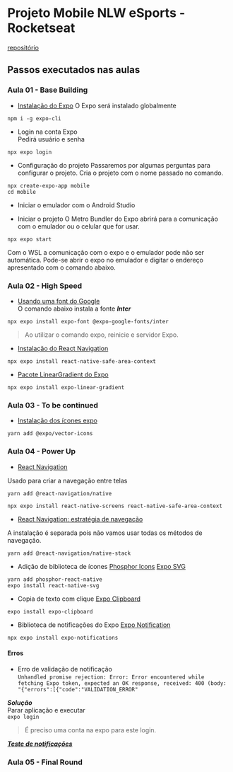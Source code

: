 # Projeto Mobile NLW eSports - Rocketseat

[repositório](https://github.com/pmdpaula/NLW-eSports-Mobile.git)


## Passos executados nas aulas


### Aula 01 - Base Building
- [Instalação do Expo](https://docs.expo.dev/get-started/installation/)
O Expo será instalado globalmente

```
npm i -g expo-cli
```
- Login na conta Expo  
Pedirá usuário e senha

```
npx expo login
```

- Configuração do projeto
Passaremos por algumas perguntas para configurar o projeto. Cria o projeto com o nome passado no comando.

```
npx create-expo-app mobile
cd mobile
```
- Iniciar o emulador com o Android Studio

- Iniciar o projeto
O Metro Bundler do Expo abrirá para a comunicação com o emulador ou o celular que for usar.

```
npx expo start
```

Com o WSL a comunicação com o expo e o emulador pode não ser automática. Pode-se abrir o expo no emulador e digitar o endereço apresentado com o comando abaixo.


### Aula 02 - High Speed
- [Usando uma font do Google](https://docs.expo.dev/guides/using-custom-fonts/#using-a-google-font)  
O comando abaixo instala a fonte ___Inter___
```
npx expo install expo-font @expo-google-fonts/inter
```
> Ao utilizar o comando expo, reinicie e servidor Expo.

  
- [Instalação do React Navigation](https://reactnavigation.org/docs/getting-started/)

```
npx expo install react-native-safe-area-context
```

- [Pacote LinearGradient do Expo](https://docs.expo.dev/versions/latest/sdk/linear-gradient/)

```
npx expo install expo-linear-gradient
```


### Aula 03 - To be continued

- [Instalação dos ícones expo](https://github.com/oblador/react-native-vector-icons)  

```
yarn add @expo/vector-icons
```


### Aula 04 - Power Up

- [React Navigation](https://reactnavigation.org/docs/getting-started)

Usado para criar a navegação entre telas

  ```
  yarn add @react-navigation/native

  npx expo install react-native-screens react-native-safe-area-context
  
  ```

- [React Navigation: estratégia de navegação](https://reactnavigation.org/docs/hello-react-navigation)

A instalação é separada pois não vamos usar todas os métodos de navegação.

```
yarn add @react-navigation/native-stack
```

- Adição de biblioteca de ícones
[Phosphor Icons](https://phosphoricons.com/)
[Expo SVG](https://docs.expo.dev/versions/latest/sdk/svg/)


```
yarn add phosphor-react-native
expo install react-native-svg
```

- Copia de texto com clique
[Expo Clipboard](https://docs.expo.dev/versions/latest/sdk/clipboard/)

```
expo install expo-clipboard
```

- Biblioteca de notificações do Expo
[Expo Notification](https://docs.expo.dev/versions/latest/sdk/notifications/)

```
npx expo install expo-notifications
```

<!-- - Criação de módulos
[Expo Modules](https://docs.expo.dev/modules/overview/#2-add-the--expo-modules-core--native)
```
npx expo install expo-modules-core
``` -->

#### Erros
- Erro de validação de notificação  
```Unhandled promise rejection: Error: Error encountered while fetching Expo token, expected an OK response, received: 400 (body: "{"errors":[{"code":"VALIDATION_ERROR"```

___Solução___  
Parar aplicação e executar  
```expo login```
> É preciso uma conta na expo para este login.


***[Teste de notificações](https://expo.dev/notifications)***


### Aula 05 - Final Round
